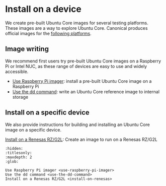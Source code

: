 # Install on a device

We create pre-built Ubuntu Core images for several testing platforms. These images are a way to explore Ubuntu Core. Canonical produces official images for the [following platforms](https://ubuntu.com/core/docs/supported-platforms).

## Image writing

We recommend first users try pre-built Ubuntu Core images on a Raspberry Pi or Intel NUC, as these range of devices are easy to use and widely accessible.

- [Use Raspberry Pi imager](use-raspberry-pi-imager): install a pre-built Ubuntu Core image on a Raspberry Pi
- [Use the dd command](use-the-dd-command): write an Ubuntu Core reference image to internal storage

## Install on a specific device

We also provide instructions for building and installing an Ubuntu Core image on a specific device.

[Install on a Renesas RZ/G2L](): Create an image to run on a Renesas RZ/G2L


```{toctree}
:hidden:
:titlesonly:
:maxdepth: 2
:glob:

Use Raspberry Pi imager <use-raspberry-pi-imager>
Use the dd command <use-the-dd-command>
Install on a Renesas RZ/G2L <install-on-renesas>

